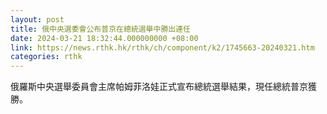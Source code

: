 ```yaml
---
layout: post
title: 俄中央選委會公布普京在總統選舉中勝出連任
date: 2024-03-21 18:32:44.000000000 +08:00
link: https://news.rthk.hk/rthk/ch/component/k2/1745663-20240321.htm
categories: rthk
---
```


俄羅斯中央選舉委員會主席帕姆菲洛娃正式宣布總統選舉結果，現任總統普京獲勝。

